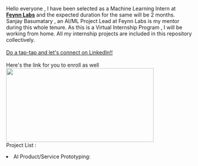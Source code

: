 Hello everyone , I have been selected as a Machine Learning Intern at <b><a href="https://feynnlabs.com/">Feynn Labs</b></a> and the expected duration for the same will be 2 months. Sanjay Basumatary , an AI/ML Project Lead at Feynn Labs is my mentor during this whole tenure. As this is a Virtual Internship Program , I will be working from home. All my internship projects are included in this repository collectively.
<br><br><a href="https://www.linkedin.com/in/midhir-nambiar-b353741b8/">Do a tap-tap and let's connect on LinkedIn!!</a>
<br><br>Here's the link for you to enroll as well<br>
<a href="https://feynnlabs.com/internships/"> <img src="https://feynnlabs.com/wp-content/uploads/2021/04/cropped-logo_coloured.jpg" width="400" height="200"> </a>
<br>Project List :
<li>AI Product/Service Prototyping: <br>
